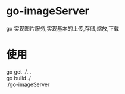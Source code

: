 # go-imageServer

go 实现图片服务,实现基本的上传,存储,缩放,下载

# 使用
go get ./...<br>
go build ./<br>
./go-imageServer<br>